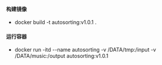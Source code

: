 #### 构建镜像
- docker build -t autosorting:v1.0.1 .
#### 运行容器
- docker run -itd --name autosorting -v /DATA/tmp:/input -v /DATA/music:/output autosorting:v1.0.1
